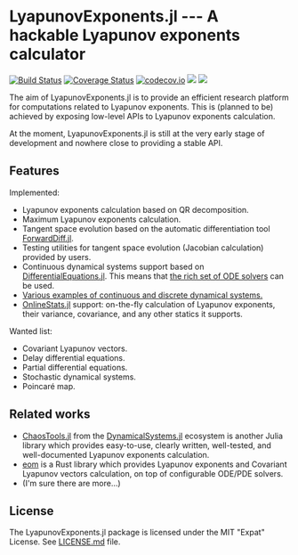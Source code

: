 # LyapunovExponents.jl --- A hackable Lyapunov exponents calculator

[![Build Status](https://travis-ci.org/tkf/LyapunovExponents.jl.svg?branch=master)](https://travis-ci.org/tkf/LyapunovExponents.jl)
[![Coverage Status](https://coveralls.io/repos/tkf/LyapunovExponents.jl/badge.svg?branch=master&service=github)](https://coveralls.io/github/tkf/LyapunovExponents.jl?branch=master)
[![codecov.io](http://codecov.io/github/tkf/LyapunovExponents.jl/coverage.svg?branch=master)](http://codecov.io/github/tkf/LyapunovExponents.jl?branch=master)
[![](https://img.shields.io/badge/docs-stable-red.svg)](https://tkf.github.io/LyapunovExponents.jl/stable)
[![](https://img.shields.io/badge/docs-latest-blue.svg)](https://tkf.github.io/LyapunovExponents.jl/latest)

The aim of LyapunovExponents.jl is to provide an efficient research
platform for computations related to Lyapunov exponents.  This is
(planned to be) achieved by exposing low-level APIs to Lyapunov
exponents calculation.

At the moment, LyapunovExponents.jl is still at the very early stage
of development and nowhere close to providing a stable API.


## Features

Implemented:

* Lyapunov exponents calculation based on QR decomposition.
* Maximum Lyapunov exponents calculation.
* Tangent space evolution based on the automatic differentiation tool
  [ForwardDiff.jl].
* Testing utilities for tangent space evolution (Jacobian calculation)
  provided by users.
* Continuous dynamical systems support based on [DifferentialEquations.jl].
  This means that [the rich set of ODE solvers](http://docs.juliadiffeq.org/latest/solvers/ode_solve.html)
  can be used.
* [Various examples of continuous and discrete dynamical systems.](https://tkf.github.io/LyapunovExponents.jl/latest/examples/)
* [OnlineStats.jl] support: on-the-fly calculation of Lyapunov
  exponents, their variance, covariance, and any other statics it
  supports.

Wanted list:

* Covariant Lyapunov vectors.
* Delay differential equations.
* Partial differential equations.
* Stochastic dynamical systems.
* Poincaré map.

[DifferentialEquations.jl]: http://juliadiffeq.org
[ForwardDiff.jl]: http://www.juliadiff.org/ForwardDiff.jl
[ChaosTools.jl]: https://juliadynamics.github.io/DynamicalSystems.jl/latest/chaos/overview/
[DynamicalSystems.jl]: https://juliadynamics.github.io/DynamicalSystems.jl/latest/
[OnlineStats.jl]: https://github.com/joshday/OnlineStats.jl
[eom]: https://github.com/termoshtt/eom


## Related works

* [ChaosTools.jl] from the [DynamicalSystems.jl] ecosystem is another
  Julia library which provides easy-to-use, clearly written,
  well-tested, and well-documented Lyapunov exponents calculation.
* [eom] is a Rust library which provides Lyapunov exponents and
  Covariant Lyapunov vectors calculation, on top of configurable
  ODE/PDE solvers.
* (I'm sure there are more...)


## License

The LyapunovExponents.jl package is licensed under the MIT "Expat" License.
See [LICENSE.md]() file.
